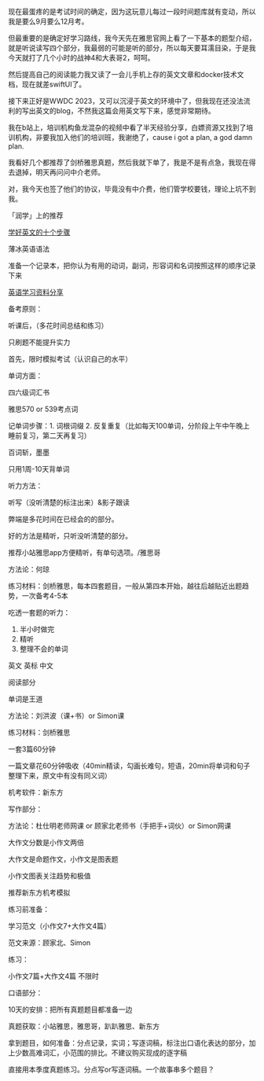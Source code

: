 现在最蛋疼的是考试时间的确定，因为这玩意儿每过一段时间题库就有变动，所以我是要么9月要么12月考。

但最重要的是确定好学习路线，我今天先在雅思官网上看了一下基本的题型介绍，就是听说读写四个部分，我最弱的可能是听的部分，所以每天要耳濡目染，于是我今天就打了几个小时的战神4和大表哥2，呵呵。

然后提高自己的阅读能力我又读了一会儿手机上存的英文文章和docker技术文档，现在就差swiftUI了。

接下来正好是WWDC 2023，又可以沉浸于英文的环境中了，但我现在还没法流利的写出英文的blog，不然我这篇会用英文写下来，感觉非常期待。

我在b站上，培训机构鱼龙混杂的视频中看了半天经验分享，白嫖资源又找到了培训机构，非要我加入他们的培训班，我谢绝了，cause i got a plan, a god damn plan.

我看好几个都推荐了剑桥雅思真题，然后我就下单了，我是不是有点急，我现在得去退掉，明天再问问中介老师。

对，我今天也签了他们的协议，毕竟没有中介费，他们管学校要钱，理论上坑不到我。



「润学」上的推荐

[学好英文的十个步骤](https://github.com/The-Run-Philosophy-Organization/run/blob/main/润学方法论/前期准备/英语学习/学好英文的十个步骤.md)

薄冰英语语法

准备一个记录本，把你认为有用的动词，副词，形容词和名词按照这样的顺序记录下来

[英语学习资料分享](https://github.com/The-Run-Philosophy-Organization/run/blob/main/润学方法论/前期准备/英语学习/英语学习资料分享.md)



备考原则：

听课后，（多花时间总结和练习）

只刷题不能提升实力

首先，限时模拟考试（认识自己的水平）



单词方面：

四六级词汇书

雅思570 or 539考点词

记单词步骤：1. 词根词缀 2. 反复重复（比如每天100单词，分阶段上午中午晚上睡前复习，第二天再复习）

百词斩，墨墨

只用1周-10天背单词



听力方法：

听写（没听清楚的标注出来）&影子跟读

弊端是多花时间在已经会的的部分。

好的方法是精听，只听没听清楚的部分。

推荐小站雅思app方便精听，有单句选项。/雅思哥 

方法论：何琼 

练习材料：剑桥雅思，每本四套题目，一般从第四本开始，越往后越贴近出题趋势，一次备考4-5本

吃透一套题的听力：

1. 半小时做完
2. 精听
3. 整理不会的单词

英文 英标 中文



阅读部分

单词是王道

方法论：刘洪波（课+书）or Simon课

练习材料：剑桥雅思

一套3篇60分钟

一篇文章花60分钟吸收（40min精读，勾画长难句，短语，20min将单词和句子整理下来，原文中有没有同义词）

机考软件：新东方



写作部分：

方法论：杜仕明老师网课 or 顾家北老师书（手把手+词伙）or Simon网课

大作文分数是小作文两倍

大作文是命题作文，小作文是图表题

小作文图表关注趋势和极值

推荐新东方机考模拟

练习前准备：

学习范文（小作文7+大作文4篇）

范文来源：顾家北、Simon

练习：

小作文7篇+大作文4篇 不限时



口语部分：

10天的安排：把所有真题题目都准备一边

真题获取：小站雅思，雅思哥，趴趴雅思、新东方

拿到题目，如何准备：分点记录，实词；写逐词稿，标注出口语化表达的部分，加上少数高难词汇，小范围的排比。不建议购买现成的逐字稿

直接用本季度真题练习。分点写or写逐词稿。一个故事串多个题目？